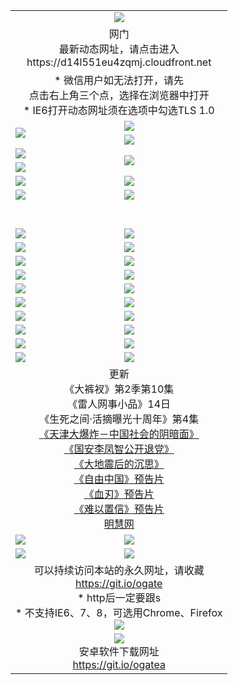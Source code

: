 ﻿<table>
  <tr></tr>
  <tr><td colspan=2 align=center><img src="https://cloud.githubusercontent.com/assets/11880933/13434984/f430fae2-e012-11e5-814f-c2df1e82b247.jpg" /></td></tr>
  <tr><td colspan=2 align=center>网门<br>最新动态网址，请点击进入
<br>https://d14l551eu4zqmj.cloudfront.net
    </td>
  </tr>
  <tr>
    <td colspan=2 align=center>* 微信用户如无法打开，请先<br>点击右上角三个点，选择在浏览器中打开
    <br>* IE6打开动态网址须在选项中勾选TLS 1.0</td>
  </tr>
  <tr>
    <td rowspan=2><a href="https://d14l551eu4zqmj.cloudfront.net/ogUP.aspx?name=11DKC.mp4&list=11DKC" target="_blank"><img src="https://d14l551eu4zqmj.cloudfront.net/Up/11DKC1.jpg" /></a></td> 
    <td><div><a href="https://d14l551eu4zqmj.cloudfront.net/ogUP.aspx?name=LRWS.mp4&list=LRWS" target="_blank"><img src="https://d14l551eu4zqmj.cloudfront.net/Up/LRWS.jpg" /></a></td>
   </tr>
  <tr>
    <td><a href="https://d14l551eu4zqmj.cloudfront.net/ogNiceVedio.aspx" target="_blank"><img src="https://d14l551eu4zqmj.cloudfront.net/Up/11TGKDY.jpg" /></a></td>
  </tr>
  <tr>
    <td><a href="https://d14l551eu4zqmj.cloudfront.net/ogUP.aspx?name=JQR.mp4&count=2" target="_blank"><img src="https://d14l551eu4zqmj.cloudfront.net/Up/JQR.jpg" /></a></td>   
    <td rowspan=2><a href="https://d14l551eu4zqmj.cloudfront.net/ogUP.aspx?name=JP.mp4&count=9" target="_blank"><img src="https://d14l551eu4zqmj.cloudfront.net/Up/JP.jpg" /></td>
  </tr>
  <tr>
    <td><a href="https://d14l551eu4zqmj.cloudfront.net/ogUP.aspx?name=WH.mp4" target="_blank"><img src="https://d14l551eu4zqmj.cloudfront.net/Up/WH.jpg" /></a></td>
  </tr>
  <tr>
    <td><a href="https://d14l551eu4zqmj.cloudfront.net/ogUP.aspx?name=SSZJ.mp4&list=SSZJ" target="_blank"><img src="https://d14l551eu4zqmj.cloudfront.net/Up/SSZJ.jpg" /></a></td>
    <td><a href="https://d14l551eu4zqmj.cloudfront.net/ogUP.aspx?name=1XQK.mp4&count=13" target="_blank"><img src="https://d14l551eu4zqmj.cloudfront.net/Up/1XQK.jpg" /></a</td>
  </tr>
  <tr>
    <td><a href="https://d14l551eu4zqmj.cloudfront.net/ogUP.aspx?name=ZY.mp4&count=2015:16" target="_blank"><img src="https://d14l551eu4zqmj.cloudfront.net/Up/ZY.jpg" /></a</td>
    <td><a href="https://d14l551eu4zqmj.cloudfront.net/ogUP.aspx?name=XTFY.mp4&count=B:2,A:24" target="_blank"><img src="https://d14l551eu4zqmj.cloudfront.net/Up/XTFY.jpg" /></a></td>
  </tr>
  <!--tr>
    <td><a href="https://d14l551eu4zqmj.cloudfront.net/ogUP.aspx?name=1LYF.mp4&count=2" target="_blank"><img src="https://cloud.githubusercontent.com/assets/11880933/13720279/6f16eb48-e83f-11e5-9556-90e9d1e24d09.jpg" /></a></td>
    <td><a href="https://d14l551eu4zqmj.cloudfront.net/ogUP.aspx?name=1ZGC.mp4&count=6" target="_blank"><img src="https://cloud.githubusercontent.com/assets/11880933/13720281/7e0c9044-e83f-11e5-915d-d63d593fef21.jpg" /></a></td>
  </tr>
  <tr>
    <td><a href="https://d14l551eu4zqmj.cloudfront.net/ogUP.aspx?name=1ZKM.mp4&count=3&current=3" target="_blank"><img src="https://cloud.githubusercontent.com/assets/11880933/13720283/858f1954-e83f-11e5-800b-94708d4ce09e.jpg" /></a></td>  
    <td><a href="https://d14l551eu4zqmj.cloudfront.net/ogUP.aspx?name=1WWY.mp4&count=6&current=6" target="_blank"><img src="https://cloud.githubusercontent.com/assets/11880933/13720286/8fb0ffa6-e83f-11e5-8873-bfd1abd9ad97.jpg" /></a></td>
  </tr>
  <tr>
    <td><a href="https://d14l551eu4zqmj.cloudfront.net/ogUP.aspx?name=10JGY.mp4&count=3" target="_blank"><img src="https://cloud.githubusercontent.com/assets/11880933/13720287/99e41986-e83f-11e5-9be2-70cc7ff44cf6.jpg" /></a></td>
    <td><a href="https://d14l551eu4zqmj.cloudfront.net/ogUP.aspx?name=10CYS.mp4&count=2" target="_blank"><img src="https://cloud.githubusercontent.com/assets/11880933/13720292/a531a128-e83f-11e5-88ec-42f8d394e971.jpg" /></a></td>
  </tr-->
  <tr height="40">
  </tr>
  <tr>
    <td><a href="https://d14l551eu4zqmj.cloudfront.net/ogUP.aspx?name=4SQQ.mp4&list=4SQQ" target="_blank"><img src="https://d14l551eu4zqmj.cloudfront.net/Up/4SQQ0.jpg"/></a></td>
    <td><a href="https://d14l551eu4zqmj.cloudfront.net/ogUP.aspx?name=4SHQ.mp4&list=4SHQ" target="_blank"><img src="https://d14l551eu4zqmj.cloudfront.net/Up/4SHQ0.jpg"/></a></td>
  </tr>
  <tr>
    <td><a href="https://d14l551eu4zqmj.cloudfront.net/ogUP.aspx?name=4SZG.mp4&list=4SZG" target="_blank"><img src="https://d14l551eu4zqmj.cloudfront.net/Up/4SZG0.jpg"/></a></td>
    <td><a href="https://d14l551eu4zqmj.cloudfront.net/ogUP.aspx?name=4SDJ.mp4&list=4SDJ" target="_blank"><img src="https://d14l551eu4zqmj.cloudfront.net/Up/4SDJ0.jpg"/></a></td>
  </tr>
  <tr>
    <td><a href="https://d14l551eu4zqmj.cloudfront.net/ogUP.aspx?name=4SGX.mp4&list=4SGX" target="_blank"><img src="https://d14l551eu4zqmj.cloudfront.net/Up/4SGX0.jpg"/></a></td>
    <td><a href="https://d14l551eu4zqmj.cloudfront.net/ogUP.aspx?name=4SHD.mp4&list=4SHD" target="_blank"><img src="https://d14l551eu4zqmj.cloudfront.net/Up/4SHD0.jpg"/></a></td>
  </tr>
  <tr>
    <td><a href="https://d14l551eu4zqmj.cloudfront.net/ogUP.aspx?name=4CTX.mp4&list=4CTX" target="_blank"><img src="https://d14l551eu4zqmj.cloudfront.net/Up/4CTX0.jpg"/></a></td>
    <td><a href="https://d14l551eu4zqmj.cloudfront.net/ogUP.aspx?name=4CWZ.mp4&list=4CWZ" target="_blank"><img src="https://d14l551eu4zqmj.cloudfront.net/Up/4CWZ0.jpg"/></a></td>
  </tr>
  <tr>
    <td><a href="https://d14l551eu4zqmj.cloudfront.net/onUP.aspx?name=https://d1qhweuvr3wm0g.cloudfront.net/" target="_blank"><img src="https://d14l551eu4zqmj.cloudfront.net/Up/0DTW.jpg"/></a></td>
    <td><a href="https://d14l551eu4zqmj.cloudfront.net/onUP.aspx?name=https://d240ns8up8earz.cloudfront.net/acenter/" target="_blank"><img src="https://d14l551eu4zqmj.cloudfront.net/Up/0TDW.jpg" /></a></td>
  </tr>
  <tr>
    <td><a href="https://d14l551eu4zqmj.cloudfront.net/onUP.aspx?name=https://d4508d6vomz2p.cloudfront.net/gb/nsc413.htm" target="_blank"><img src="https://d14l551eu4zqmj.cloudfront.net/Up/0DJY.jpg" /></a></td>
    <td><a href="https://d14l551eu4zqmj.cloudfront.net/onUP.aspx?name=https://d3bxwq7vzudb5l.cloudfront.net/xtr/gb/prog204.html" target="_blank"><img src="https://d14l551eu4zqmj.cloudfront.net/Up/0XTR.jpg" /></a></td>
  </tr>
  <tr>
    <td><a href="https://d14l551eu4zqmj.cloudfront.net/onUP.aspx?name=https://d3aj00iefsmfgc.cloudfront.net/" target="_blank"><img src="https://d14l551eu4zqmj.cloudfront.net/Up/0MHW.jpg" /></a></td>
    <td><a href="https://d14l551eu4zqmj.cloudfront.net/onUP.aspx?name=https://d1sbg9daat0zu5.cloudfront.net/" target="_blank"><img src="https://d14l551eu4zqmj.cloudfront.net/Up/0ZJW.jpg" /></a></td>
  </tr>
  <tr>
    <td><a href="https://d14l551eu4zqmj.cloudfront.net/ogUP.aspx?name=0FG.zip" target="_blank"><img src="https://d14l551eu4zqmj.cloudfront.net/Up/0FG.jpg" /></a></td>
    <td><a href="https://d14l551eu4zqmj.cloudfront.net/ogUP.aspx?name=0FGA.apk" target="_blank"><img src="https://d14l551eu4zqmj.cloudfront.net/Up/0FGA.jpg" /></a></td>
  </tr>
  <tr>
    <td><a href="https://d14l551eu4zqmj.cloudfront.net/ogUP.aspx?name=0U.zip" target="_blank"><img src="https://d14l551eu4zqmj.cloudfront.net/Up/0U.jpg" /></a></td>
    <td><a href="https://d14l551eu4zqmj.cloudfront.net/ogUP.aspx?name=0UA.apk" target="_blank"><img src="https://d14l551eu4zqmj.cloudfront.net/Up/0UA.jpg" /></a></td>
  </tr>
  <tr>
    <td><a href="https://d14l551eu4zqmj.cloudfront.net/ogUP.aspx?name=0iPPOTV.zip" target="_blank"><img src="https://d14l551eu4zqmj.cloudfront.net/Up/0iPPOTV.jpg" /></a></td>
    <td><a href="https://d14l551eu4zqmj.cloudfront.net/ogUP.aspx?name=0iNTD.apk" target="_blank"><img src="https://d14l551eu4zqmj.cloudfront.net/Up/0iNTD.jpg" /></a></td>
  </tr>
  <tr>
    <td colspan=2 align=center>更新<br>
      《大裤衩》第2季第10集<br>
      《雷人网事小品》14日<br>
      《生死之间·活摘曝光十周年》第4集</a><br>
      <a href="https://d14l551eu4zqmj.cloudfront.net/ogUP.aspx?name=4TJDBZ.mp4" target="_blank">《天津大爆炸－中国社会的阴暗面》</a><br>
      <a href="https://d14l551eu4zqmj.cloudfront.net/ogUP.aspx?name=4LFZ.mp4" target="_blank">《国安李凤智公开退党》</a><br>
      <a href="https://d14l551eu4zqmj.cloudfront.net/ogUP.aspx?name=4DDZHDCS.mp4" target="_blank">《大地震后的沉思》</a><br>
      <a href="https://d14l551eu4zqmj.cloudfront.net/ogUP.aspx?name=11ZYZG0.mp4" target="_blank">《自由中国》预告片</a><br>
      <a href="https://d14l551eu4zqmj.cloudfront.net/ogUP.aspx?name=11XR.mp4" target="_blank">《血刃》预告片</a><br>
      <a href="https://d14l551eu4zqmj.cloudfront.net/ogUP.aspx?name=11NYZX.mp4&count=2" target="_blank">《难以置信》预告片</a><br>
      <a href="https://d14l551eu4zqmj.cloudfront.net/onUP.aspx?name=https://www.minghui.org/" target="_blank">明慧网</a></td>
    </td>
  </tr>
  <tr>
    <td><a href="https://d14l551eu4zqmj.cloudfront.net/ogNice.aspx" target="_blank"><img src="https://cloud.githubusercontent.com/assets/11880933/13720378/f84bb392-e841-11e5-8739-815049dd6ff8.jpg" /></a></td>
    <td><a href="https://d14l551eu4zqmj.cloudfront.net/onCO.aspx?ob=600%E4%BA%8B%E7%89%A9&op=%E5%A2%9E%E5%88%A0%E6%94%B9&args=WH1~%23%E7%B1%BB%E5%9E%8B6%E6%96%B0%E9%97%BB%7c%23%E7%B1%BB%E5%9E%8B6%E8%AF%84%E8%AE%BA&mode=" target="_blank"><img src="https://cloud.githubusercontent.com/assets/11880933/13720380/04d76a16-e842-11e5-8833-e627daa88802.jpg" /></a></td> 
  </tr>
  <tr>
    <td><a href="https://d14l551eu4zqmj.cloudfront.net/ogDY.aspx" target="_blank"><img src="https://cloud.githubusercontent.com/assets/11880933/13720384/11817090-e842-11e5-9571-7dc2f1af9f42.jpg" /></a></td>
    <td><a href="https://d14l551eu4zqmj.cloudfront.net/ogST.aspx" target="_blank"><img src="https://cloud.githubusercontent.com/assets/11880933/13720385/1467ea3c-e842-11e5-86df-c96c9a556aaf.jpg" /></a></td> 
  </tr>
  <!--tr>
    <td colspan=2 align=center>
      <微信可扫描以下临时二维码<br/>https://bit.ly/1mBQHW8<br/><a href="https://d14l551eu4zqmj.cloudfront.net/Up/0WMGDL3.png" target="_blank"><img src="https://d14l551eu4zqmj.cloudfront.net/Up/0WMGD3.png"/></a>
  </tr-->
  <tr>
    <td colspan=2 align=center>可以持续访问本站的永久网址，请收藏<br/><a href="https://git.io/ogate" target="_blank">https://git.io/ogate</a><br/>* http后一定要跟s<br/>* 不支持IE6、7、8，可选用Chrome、Firefox<br/><a href="https://d14l551eu4zqmj.cloudfront.net/Up/0WMGDL2.png" target="_blank"><img src="https://d14l551eu4zqmj.cloudfront.net/Up/0WMGD2.png"/></a></td>
  </tr>
  <tr>
    <td colspan=2 align=center><a href="https://d14l551eu4zqmj.cloudfront.net/ogUP.aspx?name=0oGate.apk" target="_blank"><img src="https://cloud.githubusercontent.com/assets/11880933/13720399/75e143ee-e842-11e5-9f0a-1421f423c80f.jpg" /></a><br>安卓软件下载网址<br><a href="https://git.io/ogatea">https://git.io/ogatea</a></td>
  </tr>
  <!--tr>
    <td colspan=2 align=center>可能失效的动态网址
    </td>
  </tr-->
</table>
